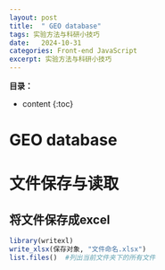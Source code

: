 ```yaml
---
layout: post
title:  " GEO database"
tags: 实验方法与科研小技巧
date:   2024-10-31
categories: Front-end JavaScript
excerpt: 实验方法与科研小技巧
---
```


**目录：**

* content
{:toc}

# GEO database

# 文件保存与读取

## 将文件保存成excel

```R
library(writexl)
write_xlsx(保存对象, "文件命名.xlsx")
list.files()  #列出当前文件夹下的所有文件
```


